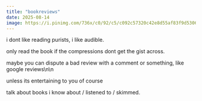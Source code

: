 ```yaml
---
title: "bookreviews"
date: 2025-08-14
image: https://i.pinimg.com/736x/c0/92/c5/c092c57320c42e8d55af83f9d5306314.jpg
---
```


i dont like reading purists, i like audible.

only read the book if the compressions dont get the gist across.

maybe you can dispute a bad review with a comment or something, like google reviews\n\n

unless its entertaining to you of course

talk about books i know about / listened to / skimmed.

